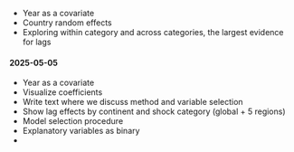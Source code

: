 - Year as a covariate
- Country random effects
- Exploring within category and across categories, the largest evidence for lags



#### 2025-05-05

- Year as a covariate
- Visualize coefficients
- Write text where we discuss method and variable selection
- Show lag effects by continent and shock category (global + 5 regions)
- Model selection procedure
- Explanatory variables as binary
- 
